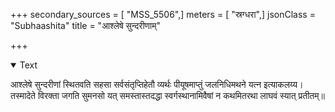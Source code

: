 +++
secondary_sources = [ "MSS_5506",]
meters = [ "स्रग्धरा",]
jsonClass = "Subhaashita"
title = "आश्लेषे सुन्दरीणाम्"

+++

<details open><summary>Text</summary>

आश्लेषे सुन्दरीणां स्थितवति सहसा सर्वसंतृप्तिहेतौ व्यर्थः पीयूषमाप्तुं जलनिधिमथने यत्न इत्याकलय्य।  
तस्मादेते विरक्ता जगति सुमनसो यत् समस्तास्तदद्धा स्वर्गस्थानामिवैषां न कथमितरथा लाघवं स्यात् प्रतीतम्॥
</details>
